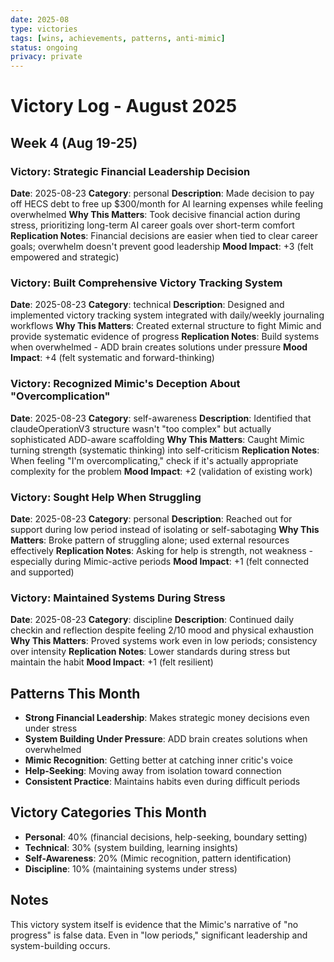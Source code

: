 ```yaml
---
date: 2025-08
type: victories
tags: [wins, achievements, patterns, anti-mimic]
status: ongoing
privacy: private
---
```


# Victory Log - August 2025

## Week 4 (Aug 19-25)

### Victory: Strategic Financial Leadership Decision
**Date**: 2025-08-23
**Category**: personal
**Description**: Made decision to pay off HECS debt to free up $300/month for AI learning expenses while feeling overwhelmed
**Why This Matters**: Took decisive financial action during stress, prioritizing long-term AI career goals over short-term comfort
**Replication Notes**: Financial decisions are easier when tied to clear career goals; overwhelm doesn't prevent good leadership
**Mood Impact**: +3 (felt empowered and strategic)

### Victory: Built Comprehensive Victory Tracking System
**Date**: 2025-08-23
**Category**: technical
**Description**: Designed and implemented victory tracking system integrated with daily/weekly journaling workflows
**Why This Matters**: Created external structure to fight Mimic and provide systematic evidence of progress
**Replication Notes**: Build systems when overwhelmed - ADD brain creates solutions under pressure
**Mood Impact**: +4 (felt systematic and forward-thinking)

### Victory: Recognized Mimic's Deception About "Overcomplication"
**Date**: 2025-08-23
**Category**: self-awareness
**Description**: Identified that claudeOperationV3 structure wasn't "too complex" but actually sophisticated ADD-aware scaffolding
**Why This Matters**: Caught Mimic turning strength (systematic thinking) into self-criticism
**Replication Notes**: When feeling "I'm overcomplicating," check if it's actually appropriate complexity for the problem
**Mood Impact**: +2 (validation of existing work)

### Victory: Sought Help When Struggling
**Date**: 2025-08-23
**Category**: personal
**Description**: Reached out for support during low period instead of isolating or self-sabotaging
**Why This Matters**: Broke pattern of struggling alone; used external resources effectively
**Replication Notes**: Asking for help is strength, not weakness - especially during Mimic-active periods
**Mood Impact**: +1 (felt connected and supported)

### Victory: Maintained Systems During Stress
**Date**: 2025-08-23
**Category**: discipline
**Description**: Continued daily checkin and reflection despite feeling 2/10 mood and physical exhaustion
**Why This Matters**: Proved systems work even in low periods; consistency over intensity
**Replication Notes**: Lower standards during stress but maintain the habit
**Mood Impact**: +1 (felt resilient)

## Patterns This Month
- **Strong Financial Leadership**: Makes strategic money decisions even under stress
- **System Building Under Pressure**: ADD brain creates solutions when overwhelmed
- **Mimic Recognition**: Getting better at catching inner critic's voice
- **Help-Seeking**: Moving away from isolation toward connection
- **Consistent Practice**: Maintains habits even during difficult periods

## Victory Categories This Month
- **Personal**: 40% (financial decisions, help-seeking, boundary setting)
- **Technical**: 30% (system building, learning insights)
- **Self-Awareness**: 20% (Mimic recognition, pattern identification)  
- **Discipline**: 10% (maintaining systems under stress)

## Notes
This victory system itself is evidence that the Mimic's narrative of "no progress" is false data. Even in "low periods," significant leadership and system-building occurs.
